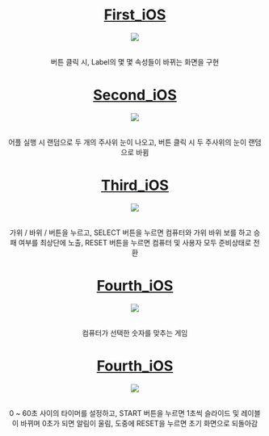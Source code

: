 # <div align="center">[First_iOS](https://github.com/munsangu/SWIFT_Prac/tree/main/MyFirstiOS)</div>

<p align="center"><img src="https://user-images.githubusercontent.com/51852940/199656676-50c44c8e-0e65-4d66-a384-f23ec636a65c.gif"></p>
<br>
<div align="center">
버튼 클릭 시, Label의 몇 몇 속성들이 바뀌는 화면을 구현
</div>

# <div align="center">[Second_iOS](https://github.com/munsangu/SWIFT_Prac/tree/main/MySecondiOS)</div>
<p align="center"><img src="https://user-images.githubusercontent.com/51852940/199876136-a1b885ad-e35e-4007-898e-2f9d337623f3.gif"></p>
<br>
<div align="center">
어플 실행 시 랜덤으로 두 개의 주사위 눈이 나오고, 버튼 클릭 시 두 주사위의 눈이 랜덤으로 바뀜
</div>

# <div align="center">[Third_iOS](https://github.com/munsangu/SWIFT_Prac/tree/main/MyThirdiOS)</div>
<p align="center"><img src="https://user-images.githubusercontent.com/51852940/200005971-64b0f692-c75d-474d-971a-66dcd515d872.gif"></p>
<br>
<div align="center">
가위 / 바위 / 버튼을 누르고, SELECT 버튼을 누르면 컴퓨터와 가위 바위 보를 하고 승패 여부를 최상단에 노출, RESET 버튼을 누르면 컴퓨터 및 사용자 모두 준비상태로 전환
</div>

# <div align="center">[Fourth_iOS](https://github.com/munsangu/SWIFT_Prac/tree/main/MyFourthiOS)</div>
<p align="center"><img src="https://user-images.githubusercontent.com/51852940/200098556-c692dafb-2054-41e4-9a2a-4a0a46f62da5.gif"></p>
<br>
<div align="center">
컴퓨터가 선택한 숫자를 맞추는 게임
</div>

# <div align="center">[Fourth_iOS](https://github.com/munsangu/SWIFT_Prac/tree/main/MyFifthiOS)</div>
<p align="center"><img src="https://user-images.githubusercontent.com/51852940/200098556-c692dafb-2054-41e4-9a2a-4a0a46f62da5.gif"></p>
<br>
<div align="center">
0 ~ 60초 사이의 타이머를 설정하고, START 버튼을 누르면 1초씩 슬라이드 및 레이블이 바뀌며 0초가 되면 알림이 울림, 도중에 RESET을 누르면 초기 화면으로 되돌아감
</div>
